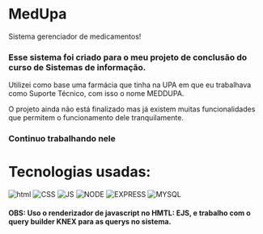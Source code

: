 # MedUpa
Sistema gerenciador de medicamentos!

### Esse sistema foi criado para o meu projeto de conclusão do curso de Sistemas de informação. ###
Utilizei como base uma farmácia que tinha na UPA em que eu trabalhava como Suporte Técnico, com isso o nome MEDDUPA.

O projeto ainda não está finalizado mas já existem muitas funcionalidades que permitem o funcionamento dele tranquilamente.

### Continuo trabalhando nele ###

# Tecnologias usadas: #

![html](https://img.shields.io/badge/HTML-239120?style=for-the-badge&logo=html5&logoColor=white)
![CSS](https://img.shields.io/badge/CSS3-1572B6?style=for-the-badge&logo=css3&logoColor=white)
![JS](https://img.shields.io/badge/JavaScript-F7DF1E?style=for-the-badge&logo=javascript&logoColor=black)
![NODE](https://img.shields.io/badge/Node.js-43853D?style=for-the-badge&logo=node.js&logoColor=white)
![EXPRESS](https://img.shields.io/badge/Express.js-404D59?style=for-the-badge)
![MYSQL](https://img.shields.io/badge/MySQL-00000F?style=for-the-badge&logo=mysql&logoColor=white)


#### OBS: Uso o renderizador de javascript no HMTL: EJS, e trabalho com o query builder KNEX para as querys no sistema. ####
